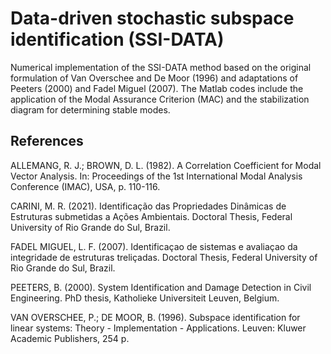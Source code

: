 # Data-driven stochastic subspace identification (SSI-DATA)

Numerical implementation of the SSI-DATA method based on the original formulation of Van Overschee and De Moor (1996) and adaptations of Peeters (2000) and Fadel Miguel (2007). The Matlab codes include the application of the Modal Assurance Criterion (MAC) and the stabilization diagram for determining stable modes.

## References

ALLEMANG, R. J.; BROWN, D. L. (1982). A Correlation Coefficient for Modal Vector Analysis. In: Proceedings of the 1st International Modal Analysis Conference (IMAC), USA, p. 110-116. 

CARINI, M. R. (2021). Identificação das Propriedades Dinâmicas de Estruturas submetidas a Ações Ambientais. Doctoral Thesis, Federal University of Rio Grande do Sul, Brazil.

FADEL MIGUEL, L. F. (2007). Identificaçao de sistemas e avaliaçao da integridade de estruturas treliçadas. Doctoral Thesis, Federal University of Rio Grande do Sul, Brazil.

PEETERS, B. (2000). System Identification and Damage Detection in Civil Engineering. PhD thesis, Katholieke Universiteit Leuven, Belgium.

VAN OVERSCHEE, P.; DE MOOR, B. (1996). Subspace identification for linear systems: Theory - Implementation - Applications. Leuven: Kluwer Academic Publishers, 254 p.
